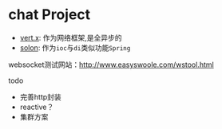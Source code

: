 # chat Project

- [vert.x](https://github.com/eclipse-vertx/vert.x): 作为网络框架,是全异步的
- [solon](https://github.com/noear/solon): 作为`ioc`与`di`类似功能`Spring`

websocket测试网站：http://www.easyswoole.com/wstool.html

todo

- 完善http封装
- reactive？
- 集群方案